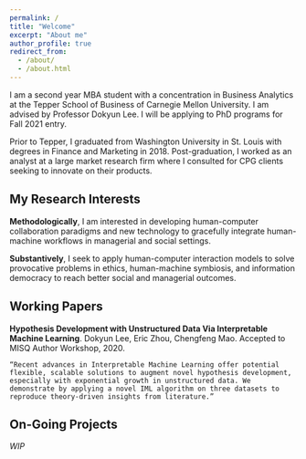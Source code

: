 ```yaml
---
permalink: /
title: "Welcome"
excerpt: "About me"
author_profile: true
redirect_from: 
  - /about/
  - /about.html
---
```


I am a second year MBA student with a concentration in Business Analytics at the Tepper School of Business of Carnegie Mellon University. I am advised by Professor Dokyun Lee. I will be applying to PhD programs for Fall 2021 entry.

Prior to Tepper, I graduated from Washington University in St. Louis with degrees in Finance and Marketing in 2018. Post-graduation, I worked as an analyst at a large market research firm where I consulted for CPG clients seeking to innovate on their products.

My Research Interests
------
**Methodologically**, I am interested in developing human-computer collaboration paradigms and new technology to gracefully integrate human-machine workflows in managerial and social settings.

**Substantively**, I seek to apply human-computer interaction models to solve provocative problems in ethics, human-machine symbiosis, and information democracy to reach better social and managerial outcomes.


Working Papers
------
**Hypothesis Development with Unstructured Data Via Interpretable Machine Learning**.
Dokyun Lee, Eric Zhou, Chengfeng Mao. Accepted to MISQ Author Workshop, 2020.

	“Recent advances in Interpretable Machine Learning offer potential flexible, scalable solutions to augment novel hypothesis development, especially with exponential growth in unstructured data. We demonstrate by applying a novel IML algorithm on three datasets to reproduce theory-driven insights from literature.”

On-Going Projects
------
*WIP*